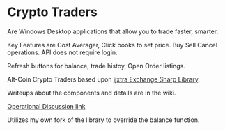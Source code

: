 # Crypto Traders

Are Windows Desktop applications that allow you to trade faster, smarter.  

Key Features are Cost Averager, Click books to set price. Buy Sell Cancel operations. API does not require login.   

Refresh buttons for balance, trade histoy, Open Order listings.

Alt-Coin Crypto Traders based upon [jjxtra Exchange Sharp Library](https://github.com/jjxtra/ExchangeSharp).  

Writeups about the components and details are in the wiki.

[Operational Discussion link](https://github.com/mmeents/CryptoAdvisor/wiki/Operational-Discussion)

Utilizes my own fork of the library to override the balance function.


